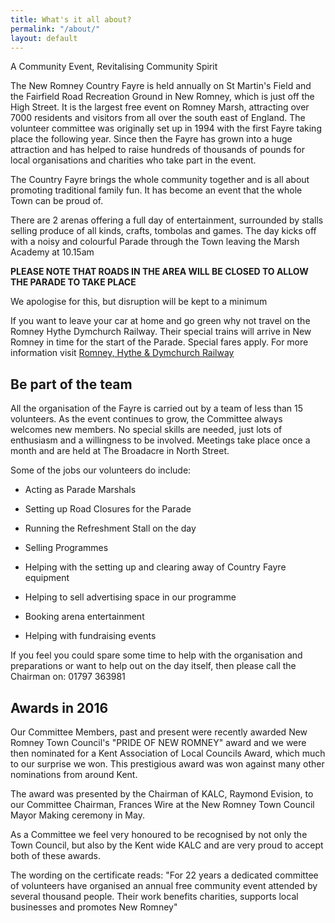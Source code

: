 ```yaml
---
title: What's it all about?
permalink: "/about/"
layout: default
---
```


A Community Event, Revitalising Community Spirit

The New Romney Country Fayre is held annually on St Martin's Field and the Fairfield Road Recreation Ground in New Romney, which is just off the High Street. It is the largest free event on Romney Marsh, attracting over 7000 residents and visitors from all over the south east of England. The volunteer committee was originally set up in 1994 with the first Fayre taking place the following year. Since then the Fayre has grown into a huge attraction and has helped to raise hundreds of thousands of pounds for local organisations and charities who take part in the event.

The Country Fayre brings the whole community together and is all about promoting traditional family fun. It has become an event that the whole Town can be proud of.

There are 2 arenas offering a full day of entertainment, surrounded by stalls selling produce of all kinds, crafts, tombolas and games. The day kicks off with a noisy and colourful Parade through the Town leaving the Marsh Academy at 10.15am

**PLEASE NOTE THAT ROADS IN THE AREA WILL BE CLOSED TO ALLOW THE PARADE TO TAKE PLACE**

We apologise for this, but disruption will be kept to a minimum

If you want to leave your car at home and go green why not travel on the Romney Hythe Dymchurch Railway. Their special trains will arrive in New Romney in time for the start of the Parade. Special fares apply. For more information visit [Romney, Hythe & Dymchurch Railway](http://www.rhdr.org.uk)

## Be part of the team

All the organisation of the Fayre is carried out by a team of less than 15 volunteers. As the event continues to grow, the Committee always welcomes new members. No special skills are needed, just lots of enthusiasm and a willingness to be involved. Meetings take place once a month and are held at The Broadacre in North Street.

Some of the jobs our volunteers do include:

* Acting as Parade Marshals

* Setting up Road Closures for the Parade

* Running the Refreshment Stall on the day

* Selling Programmes

* Helping with the setting up and clearing away of Country Fayre equipment

* Helping to sell advertising space in our programme

* Booking arena entertainment

* Helping with fundraising events

If you feel you could spare some time to help with the organisation and preparations or want to help out on the day itself, then please call the Chairman on: 01797 363981

## Awards in 2016

Our Committee Members, past and present were recently awarded New Romney Town Council's "PRIDE OF NEW ROMNEY" award and we were then nominated for a Kent Association of Local Councils Award, which much to our surprise we won. This prestigious award was won against many other nominations from around Kent.

The award was presented by the Chairman of KALC, Raymond Evision, to our Committee Chairman, Frances Wire at the New Romney Town Council Mayor Making ceremony in May.

As a Committee we feel very honoured to be recognised by not only the Town Council, but also by the Kent wide KALC and are very proud to accept both of these awards.

The wording on the certificate reads: "For 22 years a dedicated committee of volunteers have organised an annual free community event attended by several thousand people.  Their work benefits charities, supports local businesses and promotes New Romney"